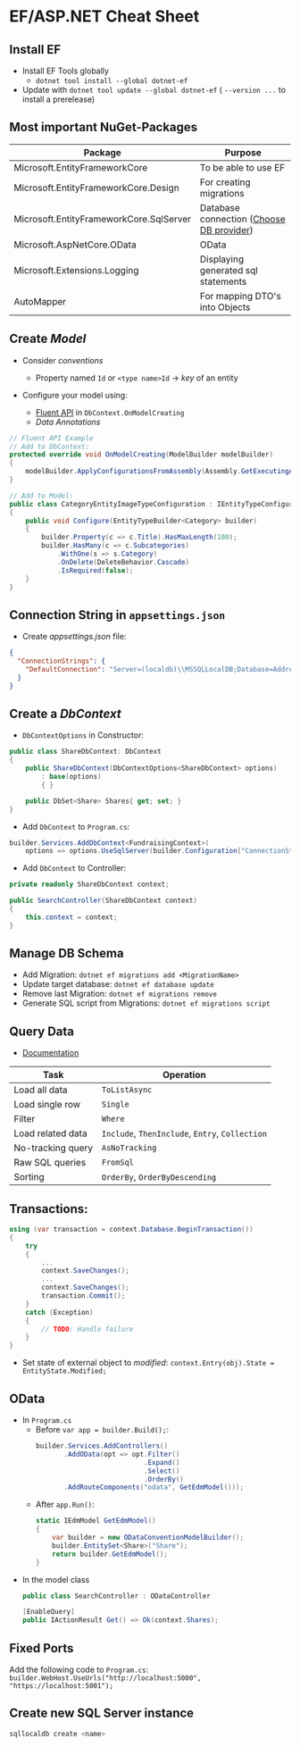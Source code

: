 
# EF/ASP.NET Cheat Sheet

## Install EF

* Install EF Tools globally
  * `dotnet tool install --global dotnet-ef`
 * Update with `dotnet tool update --global dotnet-ef` ( `--version ...` to install a prerelease)

## Most important NuGet-Packages
|       Package        |                    Purpose                    |
| ----------------- | ----------------------------------------------- |
| Microsoft.EntityFrameworkCore | To be able to use EF                                   |
| Microsoft.EntityFrameworkCore.Design | For creating migrations		|
| Microsoft.EntityFrameworkCore.SqlServer | Database connection ([Choose DB provider](https://docs.microsoft.com/en-us/ef/core/providers/)) |
| Microsoft.AspNetCore.OData | OData |
| Microsoft.Extensions.Logging | Displaying generated sql statements |
| AutoMapper | For mapping DTO's into Objects |

## Create *Model*
* Consider *conventions*
  * Property named `Id` or `<type name>Id` -> *key* of an entity

* Configure your model using:
  * [Fluent API](https://docs.microsoft.com/en-us/ef/core/modeling/#use-fluent-api-to-configure-a-model) in `DbContext.OnModelCreating`
  * *Data Annotations*

```csharp
// Fluent API Example
// Add to DbContext:
protected override void OnModelCreating(ModelBuilder modelBuilder)
{
    modelBuilder.ApplyConfigurationsFromAssembly(Assembly.GetExecutingAssembly());
}
```
```csharp
// Add to Model:
public class CategoryEntityImageTypeConfiguration : IEntityTypeConfiguration<Category>
{
    public void Configure(EntityTypeBuilder<Category> builder)
    {
        builder.Property(c => c.Title).HasMaxLength(100);
        builder.HasMany(c => c.Subcategories)
            .WithOne(s => s.Category)
            .OnDelete(DeleteBehavior.Cascade)
            .IsRequired(false);
    }
}
```

## Connection String in `appsettings.json`

* Create *appsettings.json* file:

```json
{
  "ConnectionStrings": {
    "DefaultConnection": "Server=(localdb)\\MSSQLLocalDB;Database=AddressBook;Trusted_Connection=True"
  }
}
```

## Create a *DbContext*

* `DbContextOptions` in Constructor:

```csharp
public class ShareDbContext: DbContext
{
    public ShareDbContext(DbContextOptions<ShareDbContext> options)
        : base(options)
        { }

    public DbSet<Share> Shares{ get; set; }
}
```

* Add `DbContext` to `Program.cs`:

```csharp
builder.Services.AddDbContext<FundraisingContext>(
    options => options.UseSqlServer(builder.Configuration["ConnectionStrings:DefaultConnection"]));
```
* Add `DbContext` to Controller:
```csharp
private readonly ShareDbContext context;

public SearchController(ShareDbContext context)
{
    this.context = context;
}
```
## Manage DB Schema
* Add Migration: `dotnet ef migrations add <MigrationName>`
* Update target database: `dotnet ef database update`
* Remove last Migration: `dotnet ef migrations remove`
* Generate SQL script from Migrations: `dotnet ef migrations script`

## Query Data

* [Documentation](https://docs.microsoft.com/en-us/ef/core/querying/)

|       Task        |                    Operation                    |
| ----------------- | ----------------------------------------------- |
| Load all data     | `ToListAsync`                                   |
| Load single row   | `Single`                                        |
| Filter            | `Where`                                         |
| Load related data | `Include`, `ThenInclude`, `Entry`, `Collection` |
| No-tracking query | `AsNoTracking`                                  |
| Raw SQL queries   | `FromSql`                                       |
| Sorting           | `OrderBy`, `OrderByDescending`                  |

## Transactions:

```csharp
using (var transaction = context.Database.BeginTransaction())
{
    try
    {
        ...
        context.SaveChanges();
        ...
        context.SaveChanges();
        transaction.Commit();
    }
    catch (Exception)
    {
        // TODO: Handle failure
    }
}
```

* Set state of external object to *modified*: `context.Entry(obj).State = EntityState.Modified;`

## OData
* In `Program.cs`
	* Before `var app = builder.Build();`:
		```csharp
		builder.Services.AddControllers()
		       .AddOData(opt => opt.Filter()
		                           .Expand()
		                           .Select()
		                           .OrderBy()
		       .AddRouteComponents("odata", GetEdmModel()));
		```
	* After `app.Run()`:
		```csharp
		static IEdmModel GetEdmModel()
		{
		    var builder = new ODataConventionModelBuilder();
		    builder.EntitySet<Share>("Share");
		    return builder.GetEdmModel();
		}
		```
* In the model class
	```csharp
	public class SearchController : ODataController
	```
	```csharp
	[EnableQuery]
    public IActionResult Get() => Ok(context.Shares);
	```
	
## Fixed Ports

Add the following code to `Program.cs`:
```builder.WebHost.UseUrls("http://localhost:5000", "https://localhost:5001");```

## Create new SQL Server instance
```bash
sqllocaldb create <name>
```
